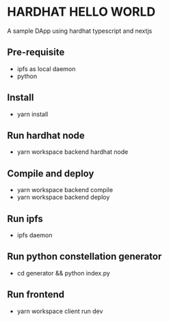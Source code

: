 # HARDHAT HELLO WORLD
A sample DApp using hardhat typescript and nextjs

## Pre-requisite
* ipfs as local daemon
* python

## Install
* yarn install

## Run hardhat node
* yarn workspace backend hardhat node

## Compile and deploy
* yarn workspace backend compile
* yarn workspace backend deploy

## Run ipfs
* ipfs daemon

## Run python constellation generator
* cd generator && python index.py

## Run frontend
* yarn workspace client run dev